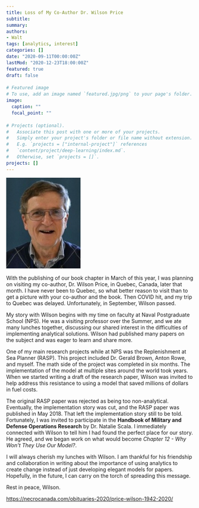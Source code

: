 ```yaml
---
title: Loss of My Co-Author Dr. Wilson Price
subtitle: 
summary: 
authors:
- Walt
tags: [analytics, interest]
categories: []
date: "2020-09-11T00:00:00Z"
lastMod: "2020-12-23T18:00:00Z"
featured: true
draft: false

# Featured image
# To use, add an image named `featured.jpg/png` to your page's folder. 
image:
  caption: ""
  focal_point: ""

# Projects (optional).
#   Associate this post with one or more of your projects.
#   Simply enter your project's folder or file name without extension.
#   E.g. `projects = ["internal-project"]` references 
#   `content/project/deep-learning/index.md`.
#   Otherwise, set `projects = []`.
projects: []
---
```


![](./PRICE-Wilson-1942-2020.jpg)

With the publishing of our book chapter in March of this year, I was planning on visiting my co-author, Dr. Wilson Price, in Quebec, Canada, later that month. I have never been to Quebec, so what better reason to visit than to get a picture with your co-author and the book. Then COVID hit, and my trip to Quebec was delayed. Unfortunately, in September, Wilson passed.

My story with Wilson begins with my time on faculty at Naval Postgraduate School (NPS). He was a visiting professor over the Summer, and we ate many lunches together, discussing our shared interest in the difficulties of implementing analytical solutions. Wilson had published many papers on the subject and was eager to learn and share more. 

One of my main research projects while at NPS was the Replenishment at Sea Planner (RASP). This project included Dr. Gerald Brown, Anton Rowe, and myself. The math side of the project was completed in six months. The implementation of the model at multiple sites around the world took years. When we started writing a draft of the research paper, Wilson was invited to help address this resistance to using a model that saved millions of dollars in fuel costs. 

The original RASP paper was rejected as being too non-analytical. Eventually, the implementation story was cut, and the RASP paper was published in May 2018. That left the implementation story still to be told. Fortunately, I was invited to participate in the **Handbook of Military and Defense Operations Research** by Dr. Natalie Scala. I immediately connected with Wilson to tell him I had found the perfect place for our story. He agreed, and we began work on what would become *Chapter 12 - Why Won't They Use Our Model?*.

I will always cherish my lunches with Wilson. I am thankful for his friendship and collaboration in writing about the importance of using analytics to create change instead of just developing elegant models for papers. Hopefully, in the future, I can carry on the torch of spreading this message.

Rest in peace, Wilson. 

https://necrocanada.com/obituaries-2020/price-wilson-1942-2020/